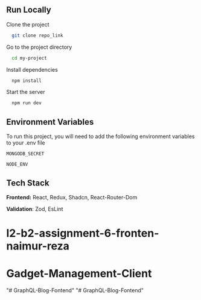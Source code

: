 ## Run Locally

Clone the project

```bash
  git clone repo_link
```

Go to the project directory

```bash
  cd my-project
```

Install dependencies

```bash
  npm install
```

Start the server

```bash
  npm run dev
```

## Environment Variables

To run this project, you will need to add the following environment variables to your .env file

`MONGODB_SECRET`

`NODE_ENV`

## Tech Stack

**Frontend:** React, Redux, Shadcn, React-Router-Dom

**Validation**: Zod, EsLint
# l2-b2-assignment-6-fronten-naimur-reza
# Gadget-Management-Client
"# GraphQL-Blog-Fontend" 
"# GraphQL-Blog-Fontend" 
